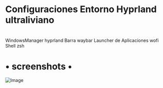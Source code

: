 #
# **Configuraciones Entorno Hyprland ultraliviano**
#

WindowsManager              hyprland
Barra                       waybar
Launcher de Aplicaciones    wofi
Shell 	                    zsh

# • screenshots •

![Image](https://github.com/user-attachments/assets/e800666d-a561-46bd-b198-3cdb1044d038)
